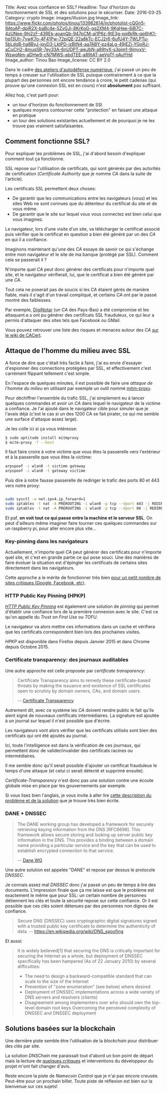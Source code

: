 Title: Avez vous confiance en SSL?
Headline: Tour d'horizon du fonctionnement de SSL et des solutions pour le sécuriser.
Date: 2016-03-25
Category: crypto
Image: images/illusion.jpg
Image_link: https://www.flickr.com/photos/tinou/133982614/in/photolist-cQGn5-9AtoAP-dpiR2X-baBc4e-5ZvGJj-8KrKoG-gg2XM4-9KgHee-6iB7C-4zUNee-9hj2zF-43REk-aoanQb-947pCM-aj1P6z-9tE3g-pq8kRk-qp6hK1-hp13Uh-7ywK7o-4F41Pw-72piQE-22a8kTc-ECJ2r6-6ufU4Y-7WLPTu-5bLdgB-ha8ByJ-jqvD3-LktPD-izBtN4-aa7ABY-pz4aLg-49jEZi-YGoRJ-aCuCH2-4muqSR-7ey33A-6nUDPT-ajeJbN-a89tyX-s3pjm1-9imyxV-WswqNm-aDHw9-cN7MWS-abdTEE-a89tAT-aeVpTf-oAuYHd
Image_author: Tinou Bao
Image_license: CC BY 2.0

Dans le cadre [des ateliers d'autodéfense numérique](http://autodefense-numerique.readthedocs.org/en/latest/),
j'ai passé un peu de temps à creuser sur l'utilisation de SSL puisque
contrairement à ce que la plupart des personnes ont encore tendance à croire,
le petit cadenas (qui prouve qu'une connexion SSL est en cours) n'est
**absolument** pas suffisant.

Allez hop, c'est parti pour:

- un tour d'horizon du fonctionnement de SSl
- quelques moyens contourner cette "protection" en faisant une attaque en pratique
- un tour des solutions existantes actuellement et de pourquoi je ne les trouve
  pas vraiment satisfaisantes.

## Comment fonctionne SSL?

Pour expliquer les problèmes de SSL, j'ai d'abord besoin d'expliquer comment
tout ça fonctionne.

SSL repose sur l'utilisation de certificats, qui sont générés par des autorités
de certification (*Certificate Authority* que je nomme *CA* dans la suite de
l'article).

Les certificats SSL permettent deux choses:

- De garantir que les communications entre les navigateurs (vous) et les sites
  Web ne sont connues que du détenteur du certificat du site et de vous même.
- De garantir que le site sur lequel vous vous connectez est bien celui que
  vous imaginez.

Le navigateur, lors d'une visite d'un site, va télécharger le certificat
associé puis vérifier que le certificat en question a bien été généré par un
des *CA* en qui il a confiance.

Imaginons maintenant qu'une des *CA* essaye de savoir ce qui s'échange entre
mon navigateur et le site de ma banque (protégé par SSL). Comment cela se
passerait il ?

N'importe quel *CA* peut donc générer des certificats pour n'importe quel site,
et le navigateur vérifierait, lui, que le certificat a bien été généré par une
*CA*.

Tout cela ne poserait pas de soucis si les *CA* étaient gérés de manière fiable,
mais il s'agit d'un travail compliqué, et certains *CA* ont par le passé montré
des faiblesses.

Par exemple, [DigiNotar](https://en.wikipedia.org/wiki/DigiNotar) (un *CA* des Pays-Bas)
a été compromise et les attaquant.e.s ont pu générer des certificats SSL
frauduleux, ce qui leur a permis d'attaquer des sites tels que Facebook ou GMail.

Vous pouvez retrouver une liste des risques et menaces autour des *CA* [sur le
wiki de CACert](http://wiki.cacert.org/Risk/History).

## Attaque de l'homme du milieu avec SSL

A force de dire que c'était très facile à faire, j'ai eu envie d'essayer
d'espionner des connections protégées par SSL, et effectivement c'est
carrément flippant tellement c'est simple.

En l'espace de quelques minutes, il est possible de faire une *attaque de
l'homme du milieu* en utilisant par exemple un outil nommé [mitm-proxy](http://docs.mitmproxy.org/en/stable).

Pour déchiffrer l'ensemble du trafic SSL, j'ai simplement eu à lancer quelques
commandes et avoir un *CA* dans lequel le navigateur de la victime a confiance.
Je l'ai ajouté dans le navigateur cible pour simuler que je l'avais déjà
(c'est le cas si un des 1200 CA se fait pirater, ce qui me semble une surface
d'attaque assez large).

Je les colle ici si ça vous intéresse:

```bash
$ sudo aptitude install mitmproxy
$ mitm-proxy -T --host
```

Il faut faire croire à votre victime que vous êtes la passerelle vers
l'extérieur et à la passerelle que vous êtes la victime:

```bash
arpspoof -i wlan0 -t victime gateway
arpspoof -i wlan0 -t gateway victime
```

Puis dire à notre fausse passerelle de rediriger le trafic des ports 80 et 443
vers notre proxy:

```bash

sudo sysctl -w net.ipv4.ip_forward=1
sudo iptables -t nat -A PREROUTING -i wlan0 -p tcp --dport 443 -j REDIRECT --to-port 4443
sudo iptables -t nat -A PREROUTING -i wlan0 -p tcp --dport 80 -j REDIRECT --to-port 4443
```

Et paf, **on voit tout ce qui passe entre la machine et le serveur SSL**. On peut
d'ailleurs même imaginer faire tourner ces quelques commandes sur un
raspberry pi, pour aller encore plus vite…

### Key-pinning dans les navigateurs

Actuellement, n'importe quel *CA* peut générer des certificats pour
n'importe quel site, et c'est en grande partie ce qui pose souci. Une des
manières de faire évoluer la situation est d'épingler les certificats de
certains sites directement dans les navigateurs.

Cette approche a le mérite de fonctionner très bien [pour un petit nombre de
sites critiques (Google, Facebook, etc)](https://dxr.mozilla.org/mozilla-central/source/security/manager/ssl/StaticHPKPins.h?from=StaticHPKPins.h).


### HTTP Public Key Pinning (HPKP)

[*HTTP Public Key Pinning*](https://developer.mozilla.org/en/docs/Web/Security/Public_Key_Pinning)
est également une solution de *pinning* qui permet d'établir une confiance lors
de la première connexion avec le site. C'est ce qu'on appelle du *Trust on First
Use* ou *TOFU*.

Le navigateur va alors mettre ces informations dans un cache et vérifiera que
les certificats correspondent bien lors des prochaines visites.

*HPKP* est disponible dans Firefox depuis Janvier 2015 et dans Chrome
depuis Octobre 2015.

### Certificate transparency: des journaux auditables

Une autre approche est celle proposée par *certificate transparency*:

> Certificate Transparency aims to remedy these certificate-based threats by
> making the issuance and existence of SSL certificates open to scrutiny by
> domain owners, CAs, and domain users.
>
> -- [Certificate Transparency](https://www.certificate-transparency.org/what-is-ct)

Autrement dit, avec ce système les *CA* doivent rendre public le fait qu'ils
aient signé de nouveaux certificats intermédiaires. La signature est ajoutée à
un journal sur lequel il n'est possible que d'écrire.

Les navigateurs vont alors vérifier que les certificats utilisés sont bien des
certificats qui ont été ajoutés au journal.

Ici, toute l'intelligence est dans la vérification de ces journaux, qui
permettent donc de valider/invalider des certificats racines ou intermédiaires.

Il me semble donc qu'il serait possible d'ajouter un certificat frauduleux le
temps d'une attaque (et celui ci serait détecté et supprimé ensuite).

*Certificate-Transparency* n'est donc pas une solution contre une écoute
globale mise en place par les gouvernements par exemple.

Si vous lisez bien l'anglais, je vous invite à aller lire
[cette description du problème et de la solution](http://security.stackexchange.com/a/52838)
que je trouve très bien écrite.

### DANE + DNSSEC

> The DANE working group has developed a framework for securely
retrieving keying information from the DNS [RFC6698]. This
framework allows secure storing and looking up server public key
information in the DNS. This provides a binding between a domain
name providing a particular service and the key that can be used
to establish encrypted connection to that service.
>
> -- [Dane WG](https://datatracker.ietf.org/wg/dane/charter/)

Une autre solution est appelée "DANE" et repose par dessus le protocole
*DNSSEC*.

Je connais assez mal *DNSSEC* donc j'ai passé un peu de temps à lire des
documents. L'impression finale que ça me laisse est que le problème est
exactement le même que pour SSL: un certain nombre de personnes détiennent les
clés et toute la sécurité repose sur cette confiance. Or il est possible que
ces clés soient détenues par des personnes non dignes de confiance.

> Secure DNS (DNSSEC) uses cryptographic digital signatures signed with a
> trusted public key certificate to determine the authenticity of data.
> -- https://en.wikipedia.org/wiki/DNS_spoofing

Et aussi:

> It is widely believed[1] that securing the DNS is critically important for
securing the Internet as a whole, but deployment of DNSSEC specifically has
been hampered (As of 22 January 2010) by several difficulties:
>
> - The need to design a backward-compatible standard that can scale to the
>   size of the Internet
> - Prevention of "zone enumeration" (see below) where desired
> - Deployment of DNSSEC implementations across a wide variety of DNS servers
>   and resolvers (clients)
> - Disagreement among implementers over who should own the top-level domain
>   root keys Overcoming the perceived complexity of DNSSEC and DNSSEC
>   deployment

## Solutions basées sur la blockchain

Une dernière piste semble être l'utilisation de la *blockchain* pour distribuer
des clés par site.

La solution *DNSChain* me paraissait tout d'abord un bon point de départ mais
la lecture de [quelques critiques](https://www.indolering.com/okturtles-dnschain-unblock-us)
et interventions du développeur du projet m'ont fait changer d'avis.

Reste encore la piste de *Namecoin Control* que je n'ai pas encore creusée.
Peut-être pour un prochain billet. Toute piste de réflexion est bien sur la
bienvenue sur ces sujets!

